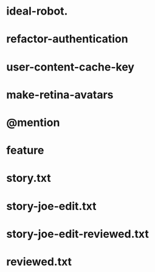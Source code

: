 # ideal-robot.
# refactor-authentication
# user-content-cache-key
# make-retina-avatars
# @mention
# feature
# story.txt
# story-joe-edit.txt
# story-joe-edit-reviewed.txt
# reviewed.txt
